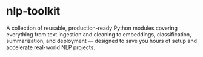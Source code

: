 # nlp-toolkit
A collection of reusable, production-ready Python modules covering everything from text ingestion and cleaning to embeddings, classification, summarization, and deployment — designed to save you hours of setup and accelerate real-world NLP projects.
